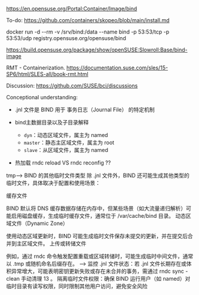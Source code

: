 


https://en.opensuse.org/Portal:Container/Image/bind

To-do: https://github.com/containers/skopeo/blob/main/install.md

docker run -d --rm -v /srv/bind:/data --name bind -p 53:53/tcp -p 53:53/udp registry.opensuse.org/opensuse/bind

https://build.opensuse.org/package/show/openSUSE:Slowroll:Base/bind-image

RMT - Containerization.
https://documentation.suse.com/sles/15-SP6/html/SLES-all/book-rmt.html

Discussion: https://github.com/SUSE/bci/discussions

Conceptional understanding:
- .jnl 文件是 BIND 用于 事务日志（Journal File） 的特定机制
-  bind主数据目录以及子目录解释
    - `dyn`：动态区域文件，属主为 named
    - `master`：静态主区域文件，属主为 root
    - `slave`：从区域文件，属主为 named

- 热加载 rndc reload VS rndc reconfig ??

tmp--> 
BIND 的其他临时文件类型
除 .jnl 文件外，BIND 还可能生成其他类型的临时文件，具体取决于配置和使用场景：

缓存文件

BIND 默认将 DNS 缓存数据存储在内存中，但某些场景（如大流量递归解析）可能启用磁盘缓存，生成临时缓存文件，通常位于 /var/cache/bind 目录。
动态区域文件（Dynamic Zone）

使用动态区域更新时，BIND 可能生成临时文件保存未提交的更新，并在提交后合并到主区域文件。
上传或转储文件

例如，通过 rndc 命令触发配置重载或区域转储时，可能生成临时中间文件，通常以 .tmp 或随机命名后缀存在。
--> 
监控 .jnl 文件状态：若 .jnl 文件长期存在或体积异常增大，可能表明密钥更新失败或存在未合并的事务，需通过 rndc sync -clean 手动清理 
13
。
隔离临时文件权限：确保 BIND 运行用户（如 named）对临时目录有读写权限，同时限制其他用户访问，避免安全风险 



